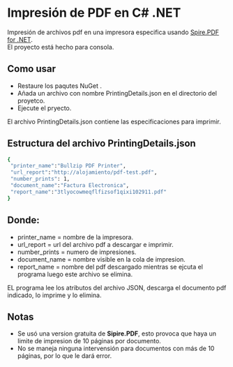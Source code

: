 # Impresión de PDF en C# .NET
Impresión de archivos pdf en una impresora especifica usando [Spire.PDF for .NET](https://www.jianshu.com/go-wild?ac=2&url=https%3A%2F%2Fwww.e-iceblue.cn%2FDownloads%2FSpire-PDF-NET.html). \
El proyecto está hecho para consola.

## Como usar
* Restaure los paqutes NuGet .
* Añada un archivo con nombre PrintingDetails.json en el directorio del proyetco.
* Ejecute el pryecto.

El archivo PrintingDetails.json contiene las especificaciones para imprimir.

## Estructura del archivo PrintingDetails.json
```bash
{
 "printer_name":"Bullzip PDF Printer", 
 "url_report":"http://alojamiento/pdf-test.pdf", 
 "number_prints": 1, 
 "document_name":"Factura Electronica", 
 "report_name":"3tlyocowmeqflfizsof1qixi102911.pdf" 
}
```
## Donde:
* printer_name = nombre de la impresora.
* url_report = url del archivo pdf a descargar e imprimir.
* number_prints = numero de impresiones.
* document_name = nombre visible en la cola de impresion.
* report_name = nombre del pdf descargado mientras se ejcuta el programa luego este archivo se elimina.
 
EL programa lee los atributos del archivo JSON, descarga el documento pdf indicado, lo imprime y lo elimina. 

## Notas
* Se usó una version gratuita de **Sipire.PDF**, esto provoca que haya un limite de impresion de 10 páginas por documento.
* No se maneja ninguna intervensión para documentos con más de 10 páginas, por lo que le dará error.

